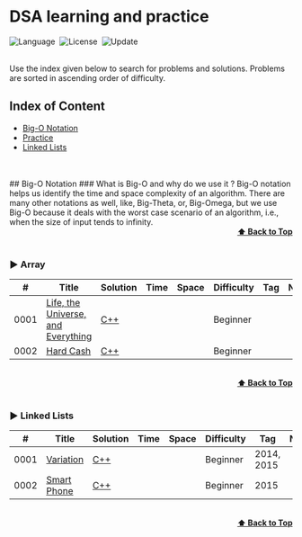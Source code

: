 # DSA learning and practice

![Language](https://img.shields.io/badge/language-Modern%20C++-orange.svg)&nbsp;
![License](https://img.shields.io/badge/license-MIT-blue.svg)&nbsp;
![Update](https://img.shields.io/badge/update-weekly-green.svg)&nbsp;

<br>
Use the index given below to search for problems and solutions. Problems are sorted in ascending order of difficulty.

## Index of Content

* [Big-O Notation](#-big-o-notation)<br>
* <a href="#Array">Practice</a><br>
* <a href="#Linked-Lists">Linked Lists</a><br>
<br>
<br>
## Big-O Notation
### What is Big-O and why do we use it ?
Big-O notation helps us identify the time and space complexity of an algorithm. There are many other notations as well, like, Big-Theta, or, Big-Omega, but we use Big-O because it deals with the worst case scenario of an algorithm, i.e., when the size of input tends to infinity.

<br/>
<div align="right">
    <b><a href="#index-of-content">⬆️ Back to Top</a></b>
</div>
<br/>


### ▶️ Array
|  #  | Title           |  Solution       |  Time           | Space           | Difficulty    | Tag          | Note| 
|-----|---------------- | --------------- | --------------- | --------------- | ------------- |--------------|-----|
0001 | [Life, the Universe, and Everything](https://www.codechef.com/problems/TEST) | [C++](./Practice/test.cpp) |        |          | Beginner         |||
0002 | [Hard Cash](https://www.codechef.com/problems/CASH) | [C++](./Practice/cash.cpp) |        |          | Beginner         |||


<br/>
<div align="right">
    <b><a href="#index-of-content">⬆️ Back to Top</a></b>
</div>
<br/>

### ▶️ Linked Lists
|  #  | Title           |  Solution       |  Time           | Space           | Difficulty    | Tag          | Note| 
|-----|---------------- | --------------- | --------------- | --------------- | ------------- |--------------|-----|
0001 | [Variation](https://www.codechef.com/ZCOPRAC/problems/ZCO15002) | [C++](./ZCO/zco15002.cpp) |        |          | Beginner | 2014, 2015 ||
0002 | [Smart Phone](https://www.codechef.com/LRNDSA01/problems/ZCO14003) | [C++](./ZCO/zco14003.cpp) |        |          | Beginner | 2015 ||

<br/>
<div align="right">
    <b><a href="#index-of-content">⬆️ Back to Top</a></b>
</div>
<br/>
